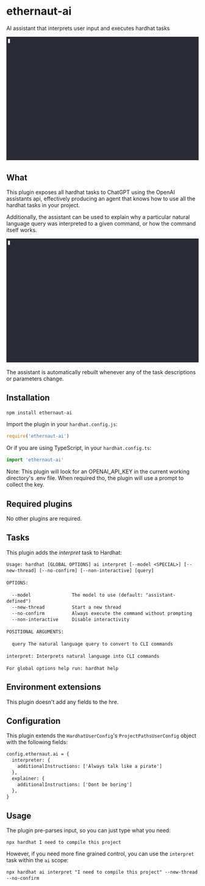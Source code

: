 # ethernaut-ai

AI assistant that interprets user input and executes hardhat tasks

![Ai natural language interpretation](../../demos/interpret.gif)

## What

This plugin exposes all hardhat tasks to ChatGPT using the OpenAI assistants api, effectively producing an agent that knows how to use all the hardhat tasks in your project.

Additionally, the assistant can be used to explain why a particular natural language query was interpreted to a given command, or how the command itself works.

![Explain commands](../../demos/explain.gif)

The assistant is automatically rebuilt whenever any of the task descriptions or parameters change.

## Installation

```bash
npm install ethernaut-ai
```

Import the plugin in your `hardhat.config.js`:

```js
require('ethernaut-ai')
```

Or if you are using TypeScript, in your `hardhat.config.ts`:

```ts
import 'ethernaut-ai'
```

Note: This plugin will look for an OPENAI_API_KEY in the current working directory's .env file. When required tho, the plugin will use a prompt to collect the key.

## Required plugins

No other plugins are required.

## Tasks

This plugin adds the _interpret_ task to Hardhat:

```
Usage: hardhat [GLOBAL OPTIONS] ai interpret [--model <SPECIAL>] [--new-thread] [--no-confirm] [--non-interactive] [query]

OPTIONS:

  --model               The model to use (default: "assistant-defined")
  --new-thread          Start a new thread
  --no-confirm          Always execute the command without prompting
  --non-interactive     Disable interactivity

POSITIONAL ARGUMENTS:

  query The natural language query to convert to CLI commands

interpret: Interprets natural language into CLI commands

For global options help run: hardhat help
```

## Environment extensions

This plugin doesn't add any fields to the hre.

## Configuration

This plugin extends the `HardhatUserConfig`'s `ProjectPathsUserConfig` object with the following fields:

```
config.ethernaut.ai = {
  interpreter: {
    additionalInstructions: ['Always talk like a pirate']
  },
  explainer: {
    additionalInstructions: ['Dont be boring']
  },
}
```

## Usage

The plugin pre-parses input, so you can just type what you need:

```
npx hardhat I need to compile this project
```

However, if you need more fine grained control, you can use the `interpret` task within the `ai` scope:

```
npx hardhat ai interpret "I need to compile this project" --new-thread --no-confirm
```
